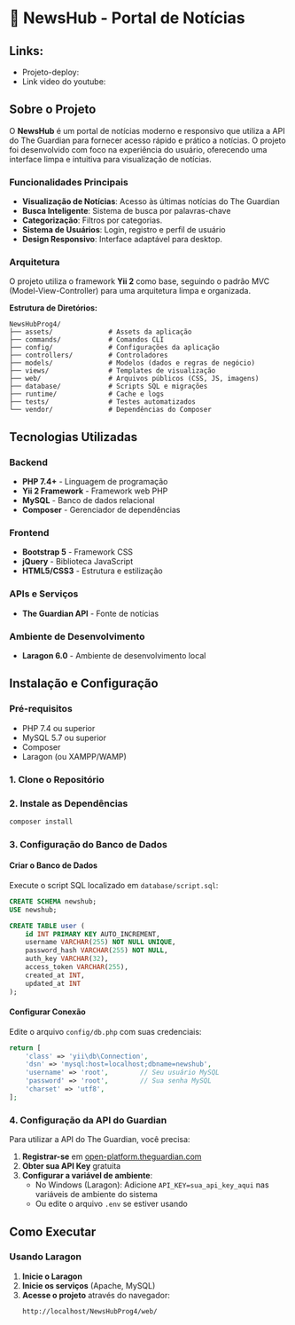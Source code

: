 # 📰 NewsHub - Portal de Notícias

## Links:

- Projeto-deploy:
- Link video do youtube:


## Sobre o Projeto

O **NewsHub** é um portal de notícias moderno e responsivo que utiliza a API do The Guardian para fornecer acesso rápido e prático a notícias. O projeto foi desenvolvido com foco na experiência do usuário, oferecendo uma interface limpa e intuitiva para visualização de notícias.

### Funcionalidades Principais

- **Visualização de Notícias**: Acesso às últimas notícias do The Guardian
- **Busca Inteligente**: Sistema de busca por palavras-chave
- **Categorização**: Filtros por categorias.
- **Sistema de Usuários**: Login, registro e perfil de usuário
- **Design Responsivo**: Interface adaptável para desktop.

### Arquitetura

O projeto utiliza o framework **Yii 2** como base, seguindo o padrão MVC (Model-View-Controller) para uma arquitetura limpa e organizada.

**Estrutura de Diretórios:**
```
NewsHubProg4/
├── assets/              # Assets da aplicação
├── commands/            # Comandos CLI
├── config/              # Configurações da aplicação
├── controllers/         # Controladores
├── models/              # Modelos (dados e regras de negócio)
├── views/               # Templates de visualização
├── web/                 # Arquivos públicos (CSS, JS, imagens)
├── database/            # Scripts SQL e migrações
├── runtime/             # Cache e logs
├── tests/               # Testes automatizados
└── vendor/              # Dependências do Composer
```

## Tecnologias Utilizadas

### Backend
- **PHP 7.4+** - Linguagem de programação
- **Yii 2 Framework** - Framework web PHP
- **MySQL** - Banco de dados relacional
- **Composer** - Gerenciador de dependências

### Frontend
- **Bootstrap 5** - Framework CSS
- **jQuery** - Biblioteca JavaScript
- **HTML5/CSS3** - Estrutura e estilização

### APIs e Serviços
- **The Guardian API** - Fonte de notícias

### Ambiente de Desenvolvimento
- **Laragon 6.0** - Ambiente de desenvolvimento local

## Instalação e Configuração

### Pré-requisitos
- PHP 7.4 ou superior
- MySQL 5.7 ou superior
- Composer
- Laragon (ou XAMPP/WAMP)

### 1. Clone o Repositório

### 2. Instale as Dependências
```bash
composer install
```

### 3. Configuração do Banco de Dados

#### Criar o Banco de Dados
Execute o script SQL localizado em `database/script.sql`:
```sql
CREATE SCHEMA newshub;
USE newshub;

CREATE TABLE user (
    id INT PRIMARY KEY AUTO_INCREMENT,
    username VARCHAR(255) NOT NULL UNIQUE,
    password_hash VARCHAR(255) NOT NULL,
    auth_key VARCHAR(32),
    access_token VARCHAR(255),
    created_at INT,
    updated_at INT
);
```

#### Configurar Conexão
Edite o arquivo `config/db.php` com suas credenciais:
```php
return [
    'class' => 'yii\db\Connection',
    'dsn' => 'mysql:host=localhost;dbname=newshub',
    'username' => 'root',        // Seu usuário MySQL
    'password' => 'root',        // Sua senha MySQL
    'charset' => 'utf8',
];
```

### 4. Configuração da API do Guardian

Para utilizar a API do The Guardian, você precisa:

1. **Registrar-se** em [open-platform.theguardian.com](https://open-platform.theguardian.com)
2. **Obter sua API Key** gratuita
3. **Configurar a variável de ambiente**:
   - No Windows (Laragon): Adicione `API_KEY=sua_api_key_aqui` nas variáveis de ambiente do sistema
   - Ou edite o arquivo `.env` se estiver usando


## Como Executar

### Usando Laragon

1. **Inicie o Laragon**
2. **Inicie os serviços** (Apache, MySQL)
3. **Acesse o projeto** através do navegador:
   ```
   http://localhost/NewsHubProg4/web/
   ```

